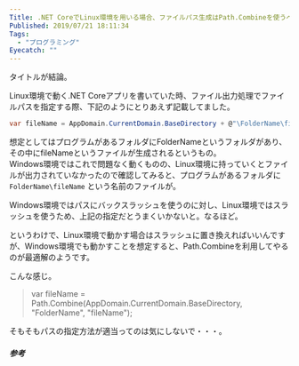 ```yaml
---
Title: .NET CoreでLinux環境を用いる場合、ファイルパス生成はPath.Combineを使うべき
Published: 2019/07/21 18:11:34
Tags:
  - "プログラミング"
Eyecatch: ""
---
```

タイトルが結論。  

Linux環境で動く.NET Coreアプリを書いていた時、ファイル出力処理でファイルパスを指定する際、下記のようにとりあえず記載してました。  

```csharp
var fileName = AppDomain.CurrentDomain.BaseDirectory + @"\FolderName\fileName";
```

想定としてはプログラムがあるフォルダにFolderNameというフォルダがあり、その中にfileNameというファイルが生成されるというもの。  
Windows環境ではこれで問題なく動くものの、Linux環境に持っていくとファイルが出力されていなかったので確認してみると、プログラムがあるフォルダに `FolderName\fileName` という名前のファイルが。  

Windows環境ではパスにバックスラッシュを使うのに対し、Linux環境ではスラッシュを使うため、上記の指定だとうまくいかないと。なるほど。  

というわけで、Linux環境で動かす場合はスラッシュに置き換えればいいんですが、Windows環境でも動かすことを想定すると、Path.Combineを利用してやるのが最適解のようです。  

こんな感じ。  
> var fileName = Path.Combine(AppDomain.CurrentDomain.BaseDirectory, "FolderName", "fileName");

そもそもパスの指定方法が適当ってのは気にしないで・・・。

##### 参考
<?# EmbedLink "https://stackoverflow.com/questions/38168391/cross-platform-file-name-handling-in-net-core" /?>

